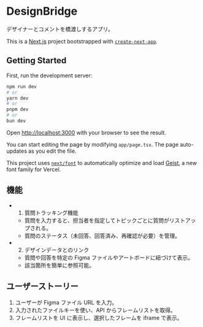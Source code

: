 # DesignBridge
デザイナーとコメントを橋渡しするアプリ。

This is a [Next.js](https://nextjs.org) project bootstrapped with [`create-next-app`](https://nextjs.org/docs/app/api-reference/cli/create-next-app).

## Getting Started

First, run the development server:

```bash
npm run dev
# or
yarn dev
# or
pnpm dev
# or
bun dev
```

Open [http://localhost:3000](http://localhost:3000) with your browser to see the result.

You can start editing the page by modifying `app/page.tsx`. The page auto-updates as you edit the file.

This project uses [`next/font`](https://nextjs.org/docs/app/building-your-application/optimizing/fonts) to automatically optimize and load [Geist](https://vercel.com/font), a new font family for Vercel.

## 機能

- 1. 質問トラッキング機能

  - 質問を入力すると、担当者を指定してトピックごとに質問がリストアップされる。
  - 質問のステータス（未回答、回答済み、再確認が必要）を管理。

- 2. デザインデータとのリンク
  - 質問や回答を特定の Figma ファイルやアートボードに紐づけて表示。
  - 該当箇所を簡単に参照可能。

## ユーザーストーリー

1. ユーザーが Figma ファイル URL を入力。
2. 入力されたファイルキーを使い、API からフレームリストを取得。
3. フレームリストを UI に表示し、選択したフレームを iframe で表示。
